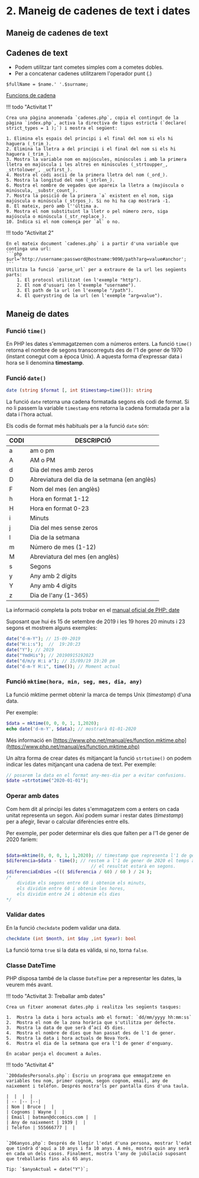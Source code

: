 # 2. Maneig de cadenes de text i dates

## Maneig de cadenes de text

## Cadenes de text

* Podem utilitzar tant cometes simples com a cometes dobles.
* Per a concatenar cadenes utilitzarem l'operador punt (.)

```html+php
$fullName = $name.' '.$surname;
```
[Funcions de cadena](https://www.php.net/manual/es/ref.strings.php)

!!! todo "Activitat 1"

    Crea una pàgina anomenada `cadenes.php`, copia el contingut de la pàgina `index.php`, activa la directiva de tipus estricta (`declare( strict_types = 1 );`) i mostra el següent: 

    1. Elimina els espais del principi i el final del nom si els hi haguera (_trim_). 
    2. Elimina la lletra a del principi i el final del nom si els hi haguera (_trim_). 
    3. Mostra la variable nom en majúscules, minúscules i amb la primera lletra en majúscula i les altres en minúscules (_strtoupper_, _strtolower_, _ucfirst_). 
    4. Mostra el codi ascii de la primera lletra del nom (_ord_). 
    5. Mostra la longitud del nom (_strlen_). 
    6. Mostra el nombre de vegades que apareix la lletra a (majúscula o minúscula, _substr_count_). 
    7. Mostra la posició de la primera `a` existent en el nom, siga majúscula o minúscula (_strpos_). Si no hi ha cap mostrarà -1. 
    8. El mateix, però amb l''última a. 
    9. Mostra el nom substituint la lletr o pel número zero, siga majúscula o minúscula (_str_replace_). 
    10. Indica si el nom comença per `al` o no. 


!!! todo "Activitat 2"

    En el mateix document `cadenes.php` i a partir d'una variable que continga una url: 
    ```php
    $url='http://username:password@hostname:9090/path?arg=value#anchor';
    ``` 
    Utilitza la funció `parse_url` per a extraure de la url les següents parts:  
        1. El protocol utilitzat (en l'exemple "http").  
        2. El nom d'usuari (en l'exemple "username"). 
        3. El path de la url (en l'exemple "/path"). 
        4. El querystring de la url (en l'exemple "arg=value").

## Maneig de dates

### Funció `time()`

En PHP les dates s'emmagatzemen com a números enters. La funció `time()` retorna el nombre de segons transcorreguts 
des de l'1 de gener de 1970 (instant conegut com a època Unix). 
A aquesta forma d'expressar data i hora se li denomina **timestamp**.

### Funció `date()`

```php
date (string $format [, int $timestamp=time()]): string
```

La funció `date` retorna una cadena formatada segons els codi de format. Si no li passem la variable `timestamp` 
ens retorna la cadena formatada per a la data i l'hora actual.

Els codis de format més habituals  per a la funció `date` són:

|CODI|DESCRIPCIÓ|
|--- |--- |
|a|am o pm|
|A|AM o PM|
|d|Dia del mes amb zeros|
|D|Abreviatura del dia de la setmana (en anglès)|
|F|Nom del mes (en anglès)|
|h|Hora en format 1-12|
|H|Hora en format 0-23|
|i|Minuts|
|j|Dia del mes sense zeros|
|l|Dia de la setmana|
|m|Número de mes (1-12)|
|M|Abreviatura del mes (en anglès)|
|s|Segons|
|y|Any amb 2 dígits|
|Y|Any amb 4 dígits|
|z|Dia de l'any (1-365)|

La informació completa la pots trobar en el [manual oficial de PHP: date](https://www.php.net/manual/es/function.date.php)

Suposant que hui és 15 de setembre de 2019 i les 19 hores 20 minuts i 23 segons et mostrem alguns exemples:

```php
date("d-m-Y"); // 15-09-2019
date("H:i:s");  //  19:20:23
date("Y"); // 2019
date("YmdHis"); // 20190915192023
date("d/m/y H:i a"); // 15/09/19 19:20 pm
date("d-m-Y H:i", time()); // Moment actual
```
### Funció `mktime(hora, min, seg, mes, dia, any)`

La funció mktime permet obtenir la marca de temps Unix (_timestamp_) d'una data.

Per exemple:

```php
$data = mktime(0, 0, 0, 1, 1,2020);
echo date('d-m-Y', $data); // mostrarà 01-01-2020
```
Més informació en [https://www.php.net/manual/es/function.mktime.php](https://www.php.net/manual/es/function.mktime.php)

Un altra forma de crear dates és mitjançant la funció `strtotime()` on podem indicar les dates mitjançant una cadena de text. Per exemple:

```php
// posarem la data en el format any-mes-dia per a evitar confusions.
$date =strtotime("2020-01-01"); 
```

### Operar amb dates

Com hem dit al principi les dates s'emmagatzem com a enters on cada unitat representa un segon. Així podem sumar i restar dates (_timestamp_) per a afegir, llevar o calcular diferències entre ells.

Per exemple, per poder determinar els dies que falten per a l'1 de gener de 2020 faríem:

```php

$data=mktime(0, 0, 0, 1, 1,2020); // timestamp que representa l'1 de gener de 2020
$diferencia=$data - time(); // restem a l'1 de gener de 2020 el temps actual, 
                                // el resultat estarà en segons.
$diferenciaEnDies =((( $diferencia / 60) / 60 ) / 24 );
/*  
    dividim els segons entre 60 i obtenim els minuts,
    els dividim entre 60 i obtenim les hores,
    els dividim entre 24 i obtenim els dies 
*/
```

### Validar dates

En la funció `checkdate` podem validar una data.

```php
checkdate (int $month, int $day ,int $year): bool
```
La funció torna `true` si la data es vàlida, si no, torna  `false`. 

### Classe DateTime

PHP disposa també de la classe `DateTime` per a representar les dates, la veurem més avant.


!!! todo "Activitat 3: Treballar amb dates"

    Crea un fitxer anomenat dates.php i realitza les següents tasques:

    1.  Mostra la data i hora actuals amb el format: `dd/mm/yyyy hh:mm:ss`
    2.  Mostra el nom de la zona horària que s'utilitza per defecte.
    3.  Mostra la data de que serà d’ací 45 dies.
    4.  Mostra el nombre de dies que han passat des de l'1 de gener.
    5.  Mostra la data i hora actuals de Nova York.
    6.  Mostra el dia de la setmana que era l'1 de gener d'enguany.

    En acabar penja el document a Aules.

!!! todo "Activitat 4"

    `200dadesPersonals.php`: Escriu un programa que emmagatzeme en variables teu nom, primer cognom, segon cognom, email, any de naixement i telèfon. Després mostra'ls per pantalla dins d'una taula.     
   
    |  |  |  |   
    | -- |-- |--|
    | Nom | Bruce |  |   
    | Cognoms | Wayne |  |
    | Email | batman@dccomics.com |  |
    | Any de naixement | 1939 |  |
    | Telèfon | 555666777 |  |


    `206anyos.php`: Després de llegir l'edat d'una persona, mostrar l'edat que tindrà d'aquí a 10 anys i fa 10 anys. A més, mostra quin any serà en cada un dels casos. Finalment, mostra l'any de jubilació suposant que treballaràs fins als 65 anys.

    Tip: `$anyoActual = date("Y")`;

